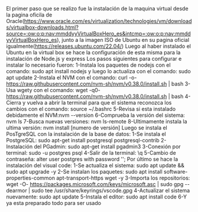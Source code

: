 El primer paso que se realizo fue la instalación de la maquina virtual desde la pagina oficila de Oracle(https://www.oracle.com/es/virtualization/technologies/vm/downloads/virtualbox-downloads.html?source=:ow:o:p:nav:mmddyyVirtualBoxHero_es&intcmp=:ow:o:p:nav:mmddyyVirtualBoxHero_es), junto a la imagen ISO de Ubuntu en su pagina oficial igualmente(https://releases.ubuntu.com/22.04/)
Luego al haber instalado el Ubuntu en la virtual box se hace la configuración de esta misma para la instalación de Node.js y express
Los pasos siguientes para configurar e instalar lo necesario fueron:
1-Instala los paquetes de nodejs con el comando: sudo apt install nodejs y luego lo actualiza con el comando: sudo apt update
2-Instala el NVM con el comando: curl -o- https://raw.githubusercontent.com/nvm-sh/nvm/v0.38.0/install.sh | bash
3-Usa wgety con el comando: wget -q0- https://raw.githubusercontent.com/nvm-sh/nvm/v0.38.0/install.sh | bash
4-Cierra y vuelva a abrir la terminal para que el sistema reconozca los cambios con el comando: source ~/.bashrc
5-Revisa si esta instalado debidamente el NVM:nvm --version
6-Comprueba la versión del sistema: nvm ls
7-Busca nuevas versiones: nvm ls-remote
8-Ultimamente instala la ultima versión: nvm install [numero de versión]
Luego se instala el PosTgreSQL con la instalación de la base de datos:
1-Se instala el PostgreSQL: sudo apt-get install postgresql postgresql-contrib
2-Instalación del PGadmin: sudo apt-get install pgadmin3
3-Conexión por terminal: sudo -u postgres psql
4-Salir de la terminal: \q
5-Cambio de contraseña: alter user postgres with password '<new password>';
Por último se hace la instalación del visual code:
1-Se actualiza el sistema: sudo apt update && sudo apt upgrade -y
2-Se instalan los paquetes:  sudo apt install software-properties-common apt-transport-https wget -y
3-Importa los repositorios: wget -O- https://packages.microsoft.com/keys/microsoft.asc | sudo gpg --dearmor | sudo tee /usr/share/keyrings/vscode.gpg
4-Actualizar el sistema nuevamente: sudo apt update
5-Instala el editor: sudo apt install code
6-Y ya esta preparado todo para ser usado



